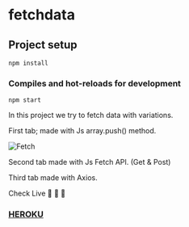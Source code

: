 # fetchdata

## Project setup

```
npm install
```

### Compiles and hot-reloads for development

```
npm start
```

In this project we try to fetch data with variations.

First tab; made with Js array.push() method.

![Fetch](src/assets/fetch.gif)

Second tab made with Js Fetch API. (Get & Post)

Third tab made with Axios.

Check Live :arrow_down_small: :arrow_down_small: :arrow_down_small:

### [HEROKU](https://morning-wildwood-54898.herokuapp.com/)
